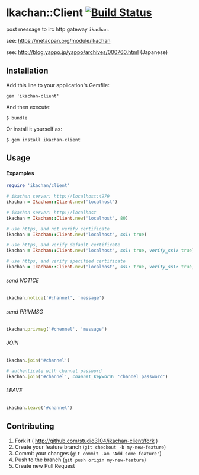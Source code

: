 # Ikachan::Client [![Build Status](https://travis-ci.org/studio3104/ikachan-client.png)](https://travis-ci.org/studio3104/ikachan-client)

post message to irc http gateway `ikachan`.

see: https://metacpan.org/module/ikachan

see: http://blog.yappo.jp/yappo/archives/000760.html (Japanese)

## Installation

Add this line to your application's Gemfile:

    gem 'ikachan-client'

And then execute:

    $ bundle

Or install it yourself as:

    $ gem install ikachan-client

## Usage

#### Expamples

```ruby
require 'ikachan/client'

# ikachan server: http://localhost:4979
ikachan = Ikachan::Client.new('localhost')

# ikachan server: http://localhost
ikachan = Ikachan::Client.new('localhost', 80)

# use https, and not verify certificate
ikachan = Ikachan::Client.new('localhost', ssl: true)

# use https, and verify default certificate
ikachan = Ikachan::Client.new('localhost', ssl: true, verify_ssl: true)

# use https, and verify specified certificate
ikachan = Ikachan::Client.new('localhost', ssl: true, verify_ssl: true, ca_file: '/path/to/ca_file')
```

###### send NOTICE

```ruby
ikachan.notice('#channel', 'message')
```

###### send PRIVMSG

```ruby
ikachan.privmsg('#chennel', 'message')
```

###### JOIN

```ruby
ikachan.join('#channel')

# authenticate with channel password
ikachan.join('#channel', channel_keyword: 'channel password')
```

###### LEAVE

```ruby
ikachan.leave('#channel')
```

## Contributing

1. Fork it ( http://github.com/studio3104/ikachan-client/fork )
2. Create your feature branch (`git checkout -b my-new-feature`)
3. Commit your changes (`git commit -am 'Add some feature'`)
4. Push to the branch (`git push origin my-new-feature`)
5. Create new Pull Request
